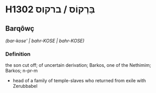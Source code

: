 # H1302 בַּרְקוֹס / ברקוס

## Barqôwç

_(bar-kose' | bahr-KOSE | bahr-KOSE)_

### Definition

the son cut off; of uncertain derivation; Barkos, one of the Nethimim; Barkos; n-pr-m

- head of a family of temple-slaves who returned from exile with Zerubbabel
